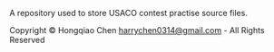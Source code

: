 A repository used to store USACO contest practise source files.

Copyright © Hongqiao Chen <harrychen0314@gmail.com> - All Rights Reserved
